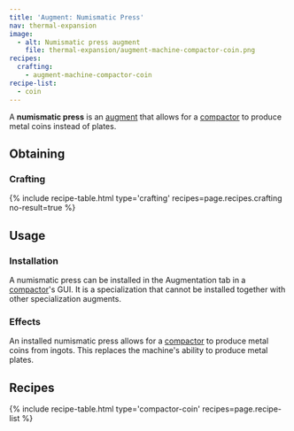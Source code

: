 ```yaml
---
title: 'Augment: Numismatic Press'
nav: thermal-expansion
image:
  - alt: Numismatic press augment
    file: thermal-expansion/augment-machine-compactor-coin.png
recipes:
  crafting:
    - augment-machine-compactor-coin
recipe-list:
  - coin
---
```


A **numismatic press** is an [augment](/docs/augments/) that allows for a
[compactor](/docs/compactor/) to produce metal coins instead of plates.


Obtaining
---------

### Crafting
{% include recipe-table.html type='crafting' recipes=page.recipes.crafting no-result=true %}


Usage
-----

### Installation
A numismatic press can be installed in the Augmentation tab in a
[compactor](/docs/compactor/)'s GUI. It is a specialization that cannot be
installed together with other specialization augments.

### Effects
An installed numismatic press allows for a [compactor](/docs/compactor/) to
produce metal coins from ingots. This replaces the machine's ability to produce
metal plates.


Recipes
-------

{% include recipe-table.html type='compactor-coin' recipes=page.recipe-list %}
